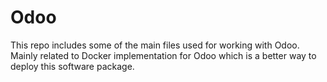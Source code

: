 # Odoo
This repo includes some of the main files used for working with Odoo. Mainly related to Docker implementation for Odoo which is a better way to deploy this software package.
